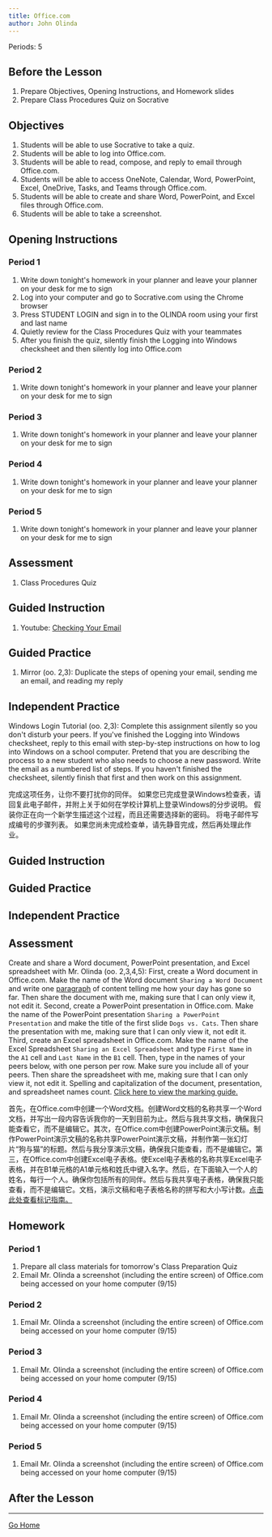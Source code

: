 ```yaml
---
title: Office.com
author: John Olinda
---
```


Periods: 5

## Before the Lesson

1. Prepare Objectives, Opening Instructions, and Homework slides
2. Prepare Class Procedures Quiz on Socrative

## Objectives

1. Students will be able to use Socrative to take a quiz.
2. Students will be able to log into Office.com.
3. Students will be able to read, compose, and reply to email through Office.com.
4. Students will be able to access OneNote, Calendar, Word, PowerPoint, Excel, OneDrive, Tasks, and Teams through Office.com.
5. Students will be able to create and share Word, PowerPoint, and Excel files through Office.com.
6. Students will be able to take a screenshot.

## Opening Instructions

### Period 1

1. Write down tonight's homework in your planner and leave your planner on your desk for me to sign
2. Log into your computer and go to Socrative.com using the Chrome browser
3. Press STUDENT LOGIN and sign in to the OLINDA room using your first and last name
4. Quietly review for the Class Procedures Quiz with your teammates
5. After you finish the quiz, silently finish the Logging into Windows checksheet and then silently log into Office.com

### Period 2

1. Write down tonight's homework in your planner and leave your planner on your desk for me to sign

### Period 3

1. Write down tonight's homework in your planner and leave your planner on your desk for me to sign

### Period 4

1. Write down tonight's homework in your planner and leave your planner on your desk for me to sign

### Period 5

1. Write down tonight's homework in your planner and leave your planner on your desk for me to sign

## Assessment

1. Class Procedures Quiz

## Guided Instruction

1. Youtube: [Checking Your Email](https://youtu.be/5olyFc-E38c)

## Guided Practice

1. Mirror (oo. 2,3): Duplicate the steps of opening your email, sending me an email, and reading my reply

## Independent Practice

Windows Login Tutorial (oo. 2,3): Complete this assignment silently so you don't disturb your peers. If you've finished the Logging into Windows checksheet, reply to this email with step-by-step instructions on how to log into Windows on a school computer. Pretend that you are describing the process to a new student who also needs to choose a new password. Write the email as a numbered list of steps. If you haven't finished the checksheet, silently finish that first and then work on this assignment.

完成这项任务，让你不要打扰你的同伴。 如果您已完成登录Windows检查表，请回复此电子邮件，并附上关于如何在学校计算机上登录Windows的分步说明。 假装你正在向一个新学生描述这个过程，而且还需要选择新的密码。 将电子邮件写成编号的步骤列表。 如果您尚未完成检查单，请先静音完成，然后再处理此作业。

## Guided Instruction



## Guided Practice



## Independent Practice



## Assessment

Create and share a Word document, PowerPoint presentation, and Excel spreadsheet with Mr. Olinda (oo. 2,3,4,5): First, create a Word document in Office.com. Make the name of the Word document `Sharing a Word Document` and write one [paragraph](https://owl.english.purdue.edu/owl/resource/606/01/) of content telling me how your day has gone so far. Then share the document with me, making sure that I can only view it, not edit it. Second, create a PowerPoint presentation in Office.com. Make the name of the PowerPoint presentation `Sharing a PowerPoint Presentation` and make the title of the first slide `Dogs vs. Cats`. Then share the presentation with me, making sure that I can only view it, not edit it. Third, create an Excel spreadsheet in Office.com. Make the name of the Excel Spreadsheet `Sharing an Excel Spreadsheet` and type `First Name` in the `A1` cell and `Last Name` in the `B1` cell. Then, type in the names of your peers below, with one person per row. Make sure you include all of your peers. Then share the spreadsheet with me, making sure that I can only view it, not edit it. Spelling and capitalization of the document, presentation, and spreadsheet names count. [Click here to view the marking guide.](https://chapelfieldschools-my.sharepoint.com/personal/j_olinda_chapelfield_org/_layouts/15/guestaccess.aspx?guestaccesstoken=T7SFnvpPllRebjf7pW7AZel5RJPbk9Q7gDCqcJJLNhI%3d&docid=2_06eef6e3907f74d339fd018a27cb309db&rev=1)

首先，在Office.com中创建一个Word文档。创建Word文档的名称共享一个Word文档，并写出一段内容告诉我你的一天到目前为止。然后与我共享文档，确保我只能查看它，而不是编辑它。其次，在Office.com中创建PowerPoint演示文稿。制作PowerPoint演示文稿的名称共享PowerPoint演示文稿，并制作第一张幻灯片“狗与猫”的标题。然后与我分享演示文稿，确保我只能查看，而不是编辑它。第三，在Office.com中创建Excel电子表格。使Excel电子表格的名称共享Excel电子表格，并在B1单元格的A1单元格和姓氏中键入名字。然后，在下面输入一个人的姓名，每行一个人。确保你包括所有的同伴。然后与我共享电子表格，确保我只能查看，而不是编辑它。文档，演示文稿和电子表格名称的拼写和大小写计数。[点击此处查看标记指南。](https://chapelfieldschools-my.sharepoint.com/personal/j_olinda_chapelfield_org/_layouts/15/guestaccess.aspx?guestaccesstoken=T7SFnvpPllRebjf7pW7AZel5RJPbk9Q7gDCqcJJLNhI%3d&docid=2_06eef6e3907f74d339fd018a27cb309db&rev=1)

## Homework

### Period 1

1. Prepare all class materials for tomorrow's Class Preparation Quiz
2. Email Mr. Olinda a screenshot (including the entire screen) of Office.com being accessed on your home computer (9/15)

### Period 2

1. Email Mr. Olinda a screenshot (including the entire screen) of Office.com being accessed on your home computer (9/15)

### Period 3

1. Email Mr. Olinda a screenshot (including the entire screen) of Office.com being accessed on your home computer (9/15)

### Period 4

1. Email Mr. Olinda a screenshot (including the entire screen) of Office.com being accessed on your home computer (9/15)

### Period 5

1. Email Mr. Olinda a screenshot (including the entire screen) of Office.com being accessed on your home computer (9/15)

## After the Lesson

---

[Go Home](index.html)